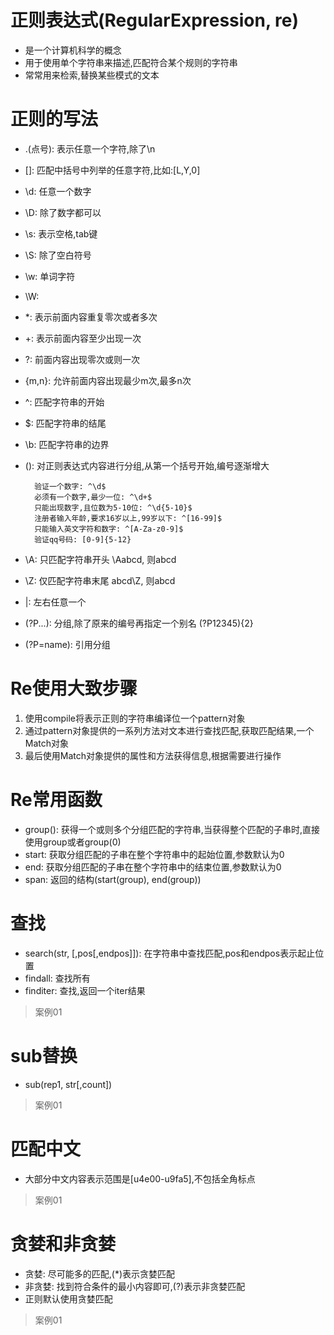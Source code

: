 # 正则表达式(RegularExpression, re)
- 是一个计算机科学的概念
- 用于使用单个字符串来描述,匹配符合某个规则的字符串
- 常常用来检索,替换某些模式的文本
# 正则的写法
- .(点号): 表示任意一个字符,除了\n
- []: 匹配中括号中列举的任意字符,比如:[L,Y,0]
- \d: 任意一个数字
- \D: 除了数字都可以
- \s: 表示空格,tab键
- \S: 除了空白符号
- \w: 单词字符
- \W: 
- *: 表示前面内容重复零次或者多次
- +: 表示前面内容至少出现一次
- ?: 前面内容出现零次或则一次
- {m,n}: 允许前面内容出现最少m次,最多n次
- ^: 匹配字符串的开始
- $: 匹配字符串的结尾
- \b: 匹配字符串的边界
- (): 对正则表达式内容进行分组,从第一个括号开始,编号逐渐增大

        验证一个数字: ^\d$
        必须有一个数字,最少一位: ^\d+$
        只能出现数字,且位数为5-10位: ^\d{5-10}$
        注册者输入年龄,要求16岁以上,99岁以下: ^[16-99]$
        只能输入英文字符和数字: ^[A-Za-z0-9]$
        验证qq号码: [0-9]{5-12}
- \A: 只匹配字符串开头  \Aabcd, 则abcd
- \Z: 仅匹配字符串末尾  abcd\Z, 则abcd
- |: 左右任意一个
- (?P<name>...): 分组,除了原来的编号再指定一个别名  (?P<id>12345){2}
- (?P=name): 引用分组

# Re使用大致步骤
1. 使用compile将表示正则的字符串编译位一个pattern对象
2. 通过pattern对象提供的一系列方法对文本进行查找匹配,获取匹配结果,一个Match对象
3. 最后使用Match对象提供的属性和方法获得信息,根据需要进行操作
# Re常用函数
- group(): 获得一个或则多个分组匹配的字符串,当获得整个匹配的子串时,直接使用group或者group(0)
- start: 获取分组匹配的子串在整个字符串中的起始位置,参数默认为0
- end: 获取分组匹配的子串在整个字符串中的结束位置,参数默认为0
- span: 返回的结构(start(group), end(group))
# 查找
- search(str, [,pos[,endpos]]): 在字符串中查找匹配,pos和endpos表示起止位置
- findall: 查找所有
- finditer: 查找,返回一个iter结果
> 案例01
# sub替换
- sub(rep1, str[,count])
> 案例01
# 匹配中文
- 大部分中文内容表示范围是[u4e00-u9fa5],不包括全角标点
> 案例01
# 贪婪和非贪婪
- 贪婪: 尽可能多的匹配,(*)表示贪婪匹配
- 非贪婪: 找到符合条件的最小内容即可,(?)表示非贪婪匹配
- 正则默认使用贪婪匹配
> 案例01